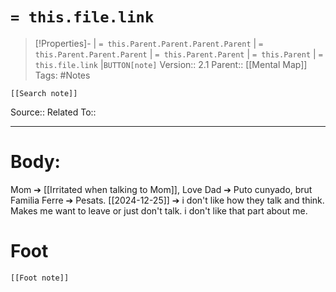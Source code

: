 # `= this.file.link`
>[!Properties]- | `= this.Parent.Parent.Parent.Parent` |  `= this.Parent.Parent.Parent` | `= this.Parent.Parent` | `= this.Parent` | `= this.file.link` |`BUTTON[note]` 
>Version:: 2.1
>Parent:: [[Mental Map]]
>Tags: #Notes
```meta-bind-embed
[[Search note]]
```
Source::
Related To::
***
# Body:
 Mom ➔ [[Irritated when talking to Mom]], Love
 Dad ➔ Puto cunyado, brut
 Familia Ferre ➔ Pesats. [[2024-12-25]] ➔ i don't like how they talk and think. Makes me want to leave or just don't talk. i don't like that part about me. 








# Foot
```meta-bind-embed
[[Foot note]]
``` 